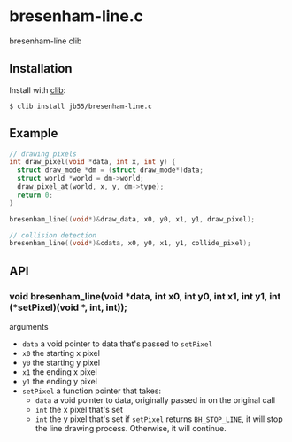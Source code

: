 # bresenham-line.c

bresenham-line clib

## Installation

  Install with [clib](https://github.com/clibs/clib):

    $ clib install jb55/bresenham-line.c

## Example

```c
// drawing pixels
int draw_pixel(void *data, int x, int y) {
  struct draw_mode *dm = (struct draw_mode*)data;
  struct world *world = dm->world;
  draw_pixel_at(world, x, y, dm->type);
  return 0;
}

bresenham_line((void*)&draw_data, x0, y0, x1, y1, draw_pixel);

// collision detection
bresenham_line((void*)&cdata, x0, y0, x1, y1, collide_pixel);
```

## API

### void bresenham_line(void *data, int x0, int y0, int x1, int y1, int (*setPixel)(void *, int, int));

arguments

  * `data` a void pointer to data that's passed to `setPixel`
  * `x0` the starting x pixel
  * `y0` the starting y pixel
  * `x1` the ending x pixel
  * `y1` the ending y pixel
  * `setPixel` a function pointer that takes:
    - `data` a void pointer to data, originally passed in on the original call
    - `int` the x pixel that's set
    - `int` the y pixel that's set
    if `setPixel` returns `BH_STOP_LINE`, it will stop the line drawing process.
    Otherwise, it will continue.
